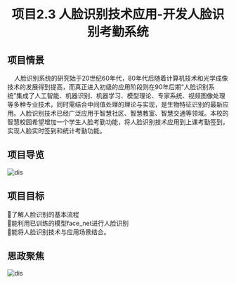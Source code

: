 # <center>项目2.3 人脸识别技术应用-开发人脸识别考勤系统</center>

## 项目情景

&nbsp;&nbsp;&nbsp;&nbsp;人脸识别系统的研究始于20世纪60年代，80年代后随着计算机技术和光学成像技术的发展得到提高，而真正进入初级的应用阶段则在90年后期“人脸识别系统”集成了人工智能、机器识别、机器学习、模型理论、专家系统、视频图像处理等多种专业技术，同时需结合中间值处理的理论与实现，是生物特征识别的最新应用。人脸识别技术已经广泛应用于智慧社区、智慧教室、智慧交通等领域。本校的智慧校园希望增加一个学生人脸考勤功能，将人脸识别技术应用到上课考勤签到，实现人脸实时签到和统计考勤功能。
## 项目导览

![dis](../../images/second/xm3/2.3zsdl.jpg)

## 项目目标
了解人脸识别的基本流程  
能利用已训练的模型face_net进行人脸识别  
能将人脸识别技术与应用场景结合。  
## 思政聚焦

![dis](../../images/second/xm3/2.3szjj.png)